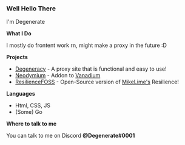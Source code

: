 ### Well Hello There

I'm Degenerate

**What I Do**

I mostly do frontent work rn, might make a proxy in the future :D

**Projects**

- [Degeneracy](https://github.com/Degenerate0001/Degeneracy) - A proxy site that is functional and easy to use!
- [Neodymium](https://github.com/Degenerate0001/Neodymium) - Addon to [Vanadium](https://github.com/TitaniumNetwork-Dev/Vanadium)
- [ResilienceFOSS](https://github.com/Degenerate0001/ResilienceFOSS) - Open-Source version of [MikeLime's](https://github.com/MikeLime-dev) Resilience!

**Languages**
- Html, CSS, JS
- (Some) Go

**Where to talk to me**

You can talk to me on Discord **@Degenerate#0001**

